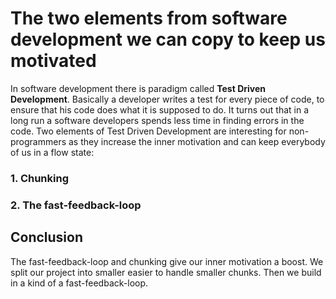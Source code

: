 # The two elements from software development we can copy to keep us motivated

In software development there is paradigm called __Test Driven Development__. Basically a developer writes a test for every piece of code, to ensure that his code does what it is supposed to do. It turns out that in a long run a software developers spends less time in finding errors in the code. Two elements of Test Driven Development are interesting for non-programmers as they increase the inner motivation and can keep everybody of us in a flow state:  

### 1. Chunking



### 2. The fast-feedback-loop

<!-- TODO example with green and red bars in Eclipse-->

## Conclusion

The fast-feedback-loop and chunking give our inner motivation a boost. We split our project into smaller easier to handle smaller chunks. Then we build in a kind of a fast-feedback-loop. 